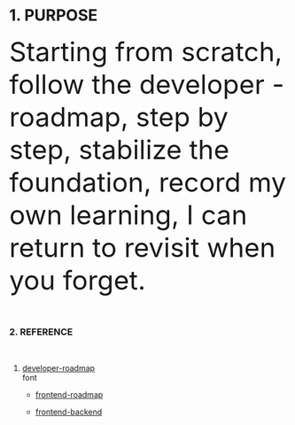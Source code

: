 # 1. PURPOSE

<font size="10"> Starting from scratch, follow the developer - roadmap, step by step, stabilize the foundation, record my own learning, I can return to revisit when you forget.</font>


<br/>

### 2. REFERENCE

<br/>

 1. [developer-roadmap](https://github.com/goodjack/developer-roadmap-chinese) <br/>
font
    - [frontend-roadmap](https://raw.githubusercontent.com/goodjack/developer-roadmap-chinese/master/chinese-version/img/frontend.png)

    - [frontend-backend](https://raw.githubusercontent.com/goodjack/developer-roadmap-chinese/master/chinese-version/img/backend.png)

<br/>


